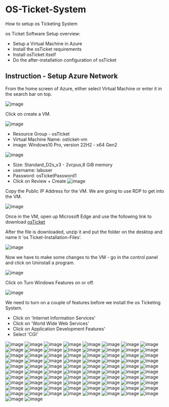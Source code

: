 # OS-Ticket-System
How to setup os Ticketing System

os Ticket Software Setup overview:
- Setup a Virtual Machine in Azure
- Install the osTicket requirements
- Install osTicket itself
- Do the after-installation configuration of osTicket

## Instruction - Setup Azure Network

From the home screen of Azure, either select Virtual Machine or enter it in the search bar on top.

![image](https://github.com/seanmarqueling/OS-Ticket-System/blob/main/1.png?raw=true)

Click on create a VM.

![image](https://github.com/seanmarqueling/OS-Ticket-System/blob/main/2.png?raw=true)

- Resource Group - osTIcket
- Virtual Machine Name: osticket-vm
- image: Windows10 Pro, version 22H2 - x64 Gen2

![image](https://github.com/seanmarqueling/OS-Ticket-System/blob/main/Picture3.png?raw=true)

- Size: Standard_D2s_v3 - 2vcpus,8 GiB memory
- username: labuser
- Password: osTicketPassword1
- Click on Review + Create
![image](https://github.com/seanmarqueling/OS-Ticket-System/blob/main/99.png?raw=true)

Copy the Public IP Address for the VM. We are going to use RDP to get into the VM.

![image](https://github.com/seanmarqueling/OS-Ticket-System/blob/main/Picture4.png?raw=true)

Once in the VM, open up Microsoft Edge and use the following link to download 
[osTicket](https://drive.google.com/uc?export=download&id=1b3RBkXTLNGXbibeMuAynkfzdBC1NnqaD)

After the file is downloaded, unzip it and put the folder on the desktop and name it 'os Ticket-Installation-Files'.

![image](https://github.com/seanmarqueling/OS-Ticket-System/blob/main/Picture5.png?raw=true)

Now we have to make some changes to the VM - go in the control panel and click on Uninstall a program.

![image](https://github.com/seanmarqueling/OS-Ticket-System/blob/main/Picture7.png?raw=true)

Click on Turn Windows Features on or off.

![image](https://github.com/seanmarqueling/OS-Ticket-System/blob/main/Picture8.png?raw=true)

We need to turn on a couple of features before we install the os Ticketing System.
- Click on 'Internet Information Services'
- Click on 'World Wide Web Services'
- Click on Application Development Features'
- Select 'CGI'

![image](https://github.com/seanmarqueling/OS-Ticket-System/blob/main/Picture9.png?raw=true)
![image](https://github.com/seanmarqueling/OS-Ticket-System/blob/main/Picture10.png?raw=true)
![image](https://github.com/seanmarqueling/OS-Ticket-System/blob/main/Picture11.png?raw=true)
![image](https://github.com/seanmarqueling/OS-Ticket-System/blob/main/Picture12.png?raw=true)
![image](https://github.com/seanmarqueling/OS-Ticket-System/blob/main/Picture13.png?raw=true)
![image](https://github.com/seanmarqueling/OS-Ticket-System/blob/main/Picture14.png?raw=true)
![image](https://github.com/seanmarqueling/OS-Ticket-System/blob/main/Picture15.png?raw=true)
![image](https://github.com/seanmarqueling/OS-Ticket-System/blob/main/Picture16.png?raw=true)
![image](https://github.com/seanmarqueling/OS-Ticket-System/blob/main/Picture17.png?raw=true)
![image](https://github.com/seanmarqueling/OS-Ticket-System/blob/main/Picture18.png?raw=true)
![image](https://github.com/seanmarqueling/OS-Ticket-System/blob/main/Picture19.png?raw=true)
![image](https://github.com/seanmarqueling/OS-Ticket-System/blob/main/Picture20.png?raw=true)
![image](https://github.com/seanmarqueling/OS-Ticket-System/blob/main/Picture21.png?raw=true)
![image](https://github.com/seanmarqueling/OS-Ticket-System/blob/main/Picture22.png?raw=true)
![image](https://github.com/seanmarqueling/OS-Ticket-System/blob/main/Picture23.png?raw=true)
![image](https://github.com/seanmarqueling/OS-Ticket-System/blob/main/Picture24.png?raw=true)
![image](https://github.com/seanmarqueling/OS-Ticket-System/blob/main/Picture25.png?raw=true)
![image](https://github.com/seanmarqueling/OS-Ticket-System/blob/main/Picture26.png?raw=true)
![image](https://github.com/seanmarqueling/OS-Ticket-System/blob/main/Picture27.png?raw=true)
![image](https://github.com/seanmarqueling/OS-Ticket-System/blob/main/Picture28.png?raw=true)
![image](https://github.com/seanmarqueling/OS-Ticket-System/blob/main/Picture29.png?raw=true)
![image](https://github.com/seanmarqueling/OS-Ticket-System/blob/main/Picture30.png?raw=true)
![image](https://github.com/seanmarqueling/OS-Ticket-System/blob/main/Picture31.png?raw=true)
![image](https://github.com/seanmarqueling/OS-Ticket-System/blob/main/Picture32.png?raw=true)
![image](https://github.com/seanmarqueling/OS-Ticket-System/blob/main/Picture33.png?raw=true)
![image](https://github.com/seanmarqueling/OS-Ticket-System/blob/main/Picture34.png?raw=true)
![image](https://github.com/seanmarqueling/OS-Ticket-System/blob/main/Picture35.png?raw=true)
![image](https://github.com/seanmarqueling/OS-Ticket-System/blob/main/Picture36.png?raw=true)
![image](https://github.com/seanmarqueling/OS-Ticket-System/blob/main/Picture37.png?raw=true)
![image](https://github.com/seanmarqueling/OS-Ticket-System/blob/main/Picture38.png?raw=true)
![image](https://github.com/seanmarqueling/OS-Ticket-System/blob/main/Picture39.png?raw=true)
![image](https://github.com/seanmarqueling/OS-Ticket-System/blob/main/Picture40.png?raw=true)
![image](https://github.com/seanmarqueling/OS-Ticket-System/blob/main/Picture41.png?raw=true)
![image](https://github.com/seanmarqueling/OS-Ticket-System/blob/main/Picture42.png?raw=true)
![image](https://github.com/seanmarqueling/OS-Ticket-System/blob/main/Picture43.png?raw=true)
![image](https://github.com/seanmarqueling/OS-Ticket-System/blob/main/Picture44.png?raw=true)
![image](https://github.com/seanmarqueling/OS-Ticket-System/blob/main/Picture45.png?raw=true)
![image](https://github.com/seanmarqueling/OS-Ticket-System/blob/main/Picture46.png?raw=true)
![image](https://github.com/seanmarqueling/OS-Ticket-System/blob/main/Picture47.png?raw=true)
![image](https://github.com/seanmarqueling/OS-Ticket-System/blob/main/Picture48.png?raw=true)
![image](https://github.com/seanmarqueling/OS-Ticket-System/blob/main/Picture49.png?raw=true)
![image](https://github.com/seanmarqueling/OS-Ticket-System/blob/main/Picture50.png?raw=true)
![image](https://github.com/seanmarqueling/OS-Ticket-System/blob/main/Picture51.png?raw=true)
![image](https://github.com/seanmarqueling/OS-Ticket-System/blob/main/Picture52.png?raw=true)
![image](https://github.com/seanmarqueling/OS-Ticket-System/blob/main/Picture53.png?raw=true)
![image](https://github.com/seanmarqueling/OS-Ticket-System/blob/main/Picture54.png?raw=true)
![image](https://github.com/seanmarqueling/OS-Ticket-System/blob/main/Picture55.png?raw=true)
![image](https://github.com/seanmarqueling/OS-Ticket-System/blob/main/Picture56.png?raw=true)
![image](https://github.com/seanmarqueling/OS-Ticket-System/blob/main/Picture57.png?raw=true)
![image](https://github.com/seanmarqueling/OS-Ticket-System/blob/main/Picture58.png?raw=true)
![image](https://github.com/seanmarqueling/OS-Ticket-System/blob/main/Picture59.png?raw=true)
![image](https://github.com/seanmarqueling/OS-Ticket-System/blob/main/Picture60.png?raw=true)
![image](https://github.com/seanmarqueling/OS-Ticket-System/blob/main/Picture61.png?raw=true)
![image](https://github.com/seanmarqueling/OS-Ticket-System/blob/main/Picture62.png?raw=true)
![image](https://github.com/seanmarqueling/OS-Ticket-System/blob/main/Picture63.png?raw=true)
![image](https://github.com/seanmarqueling/OS-Ticket-System/blob/main/Picture64.png?raw=true)
![image](https://github.com/seanmarqueling/OS-Ticket-System/blob/main/Picture65.png?raw=true)
![image](https://github.com/seanmarqueling/OS-Ticket-System/blob/main/Picture66.png?raw=true)
![image](https://github.com/seanmarqueling/OS-Ticket-System/blob/main/Picture67.png?raw=true)
![image](https://github.com/seanmarqueling/OS-Ticket-System/blob/main/Picture68.png?raw=true)
![image](https://github.com/seanmarqueling/OS-Ticket-System/blob/main/Picture69.png?raw=true)
![image](https://github.com/seanmarqueling/OS-Ticket-System/blob/main/Picture70.png?raw=true)
![image](https://github.com/seanmarqueling/OS-Ticket-System/blob/main/Picture71.png?raw=true)
![image](https://github.com/seanmarqueling/OS-Ticket-System/blob/main/Picture72.png?raw=true)
![image](https://github.com/seanmarqueling/OS-Ticket-System/blob/main/Picture73.png?raw=true)
![image](https://github.com/seanmarqueling/OS-Ticket-System/blob/main/Picture74.png?raw=true)
![image](https://github.com/seanmarqueling/OS-Ticket-System/blob/main/Picture75.png?raw=true)
![image](https://github.com/seanmarqueling/OS-Ticket-System/blob/main/Picture76.png?raw=true)
![image](https://github.com/seanmarqueling/OS-Ticket-System/blob/main/Picture77.png?raw=true)
![image](https://github.com/seanmarqueling/OS-Ticket-System/blob/main/Picture78.png?raw=true)
![image](https://github.com/seanmarqueling/OS-Ticket-System/blob/main/Picture79.png?raw=true)
![image](https://github.com/seanmarqueling/OS-Ticket-System/blob/main/Picture80.png?raw=true)
![image](https://github.com/seanmarqueling/OS-Ticket-System/blob/main/Picture81.png?raw=true)
![image](https://github.com/seanmarqueling/OS-Ticket-System/blob/main/Picture82.png?raw=true)
![image](https://github.com/seanmarqueling/OS-Ticket-System/blob/main/Picture83.png?raw=true)
![image](https://github.com/seanmarqueling/OS-Ticket-System/blob/main/Picture84.png?raw=true)
![image](https://github.com/seanmarqueling/OS-Ticket-System/blob/main/Picture85.png?raw=true)
![image](https://github.com/seanmarqueling/OS-Ticket-System/blob/main/Picture86.png?raw=true)
![image](https://github.com/seanmarqueling/OS-Ticket-System/blob/main/Picture87.png?raw=true)
![image](https://github.com/seanmarqueling/OS-Ticket-System/blob/main/Picture88.png?raw=true)
![image](https://github.com/seanmarqueling/OS-Ticket-System/blob/main/Picture89.png?raw=true)
![image](https://github.com/seanmarqueling/OS-Ticket-System/blob/main/Picture90.png?raw=true)

